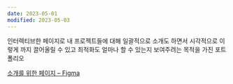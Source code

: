 ```yaml
---
date: 2023-05-01
modified: 2023-05-03
---
```


인터렉티브한 페이지로 내 프로젝트들에 대해 일괄적으로 소개도 하면서
시각적으로 이렇게 까지 끌어올릴 수 있고
최적화도 얼마나 할 수 있는지 보여주려는 목적을 가진 포트폴리오

[소개를 위한 페이지 – Figma](https://www.figma.com/file/bYbDdeWbq4pq61ldsJEmrA/%EC%86%8C%EA%B0%9C%EB%A5%BC-%EC%9C%84%ED%95%9C-%ED%8E%98%EC%9D%B4%EC%A7%80?node-id=0%3A1&t=SMf8OAi7ynda3sNz-1)
